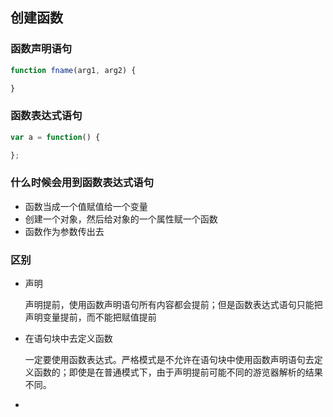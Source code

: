 ## 创建函数

### 函数声明语句

```js
function fname(arg1, arg2) {

}
```

### 函数表达式语句

```js
var a = function() {

};
```

### 什么时候会用到函数表达式语句

* 函数当成一个值赋值给一个变量
* 创建一个对象，然后给对象的一个属性赋一个函数
* 函数作为参数传出去

### 区别

* 声明

  声明提前，使用函数声明语句所有内容都会提前；但是函数表达式语句只能把声明变量提前，而不能把赋值提前
  
* 在语句块中去定义函数

  一定要使用函数表达式。严格模式是不允许在语句块中使用函数声明语句去定义函数的；即使是在普通模式下，由于声明提前可能不同的游览器解析的结果不同。

* 

